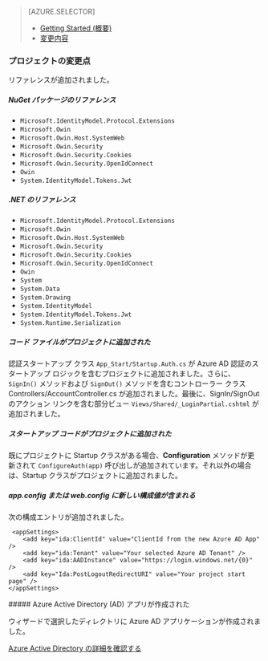 <properties title="Active Directory 認証の使用 - 変更内容" pageTitle="Active Directory 認証の使用 - 変更内容" metaKeywords="Azure, Getting Started, Active Directory" description="" services="active-directory" documentationCenter="" authors="ghogen, kempb" />

<tags ms.service="active-directory" ms.workload="web" ms.tgt_pltfrm="na" ms.devlang="na" ms.topic="article" ms.date="10/8/2014" ms.author="ghogen, kempb" />

> [AZURE.SELECTOR]
>
> -   [Getting Started (概要)][Getting Started (概要)]
> -   [変更内容][変更内容]

### <span id="whathappened">プロジェクトの変更点</span>

リファレンスが追加されました。

##### NuGet パッケージのリファレンス

-   `Microsoft.IdentityModel.Protocol.Extensions`
-   `Microsoft.Owin`
-   `Microsoft.Owin.Host.SystemWeb`
-   `Microsoft.Owin.Security`
-   `Microsoft.Owin.Security.Cookies`
-   `Microsoft.Owin.Security.OpenIdConnect`
-   `Owin`
-   `System.IdentityModel.Tokens.Jwt`

##### .NET のリファレンス

-   `Microsoft.IdentityModel.Protocol.Extensions`
-   `Microsoft.Owin`
-   `Microsoft.Owin.Host.SystemWeb`
-   `Microsoft.Owin.Security`
-   `Microsoft.Owin.Security.Cookies`
-   `Microsoft.Owin.Security.OpenIdConnect`
-   `Owin`
-   `System`
-   `System.Data`
-   `System.Drawing`
-   `System.IdentityModel`
-   `System.IdentityModel.Tokens.Jwt`
-   `System.Runtime.Serialization`

##### コード ファイルがプロジェクトに追加された

認証スタートアップ クラス `App_Start/Startup.Auth.cs` が Azure AD 認証のスタートアップ ロジックを含むプロジェクトに追加されました。さらに、`SignIn()` メソッドおよび `SignOut()` メソッドを含むコントローラー クラス Controllers/AccountController.cs が追加されました。最後に、SignIn/SignOut のアクション リンクを含む部分ビュー `Views/Shared/_LoginPartial.cshtml` が追加されました。

##### スタートアップ コードがプロジェクトに追加された

既にプロジェクトに Startup クラスがある場合、**Configuration** メソッドが更新されて `ConfigureAuth(app)` 呼び出しが追加されています。それ以外の場合は、Startup クラスがプロジェクトに追加されました。

##### app.config または web.config に新しい構成値が含まれる

次の構成エントリが追加されました。

     <appSettings>
	    <add key="ida:ClientId" value="ClientId from the new Azure AD App" /> 
	    <add key="ida:Tenant" value="Your selected Azure AD Tenant" /> 
	    <add key="ida:AADInstance" value="https://login.windows.net/{0}" /> 
	    <add key="Ida:PostLogoutRedirectURI" value="Your project start page" /> 
	</appSettings> 

</p>
##### Azure Active Directory (AD) アプリが作成された

ウィザードで選択したディレクトリに Azure AD アプリケーションが作成されました。

[Azure Active Directory の詳細を確認する][Azure Active Directory の詳細を確認する]

  [Getting Started (概要)]: /documentation/articles/vs-active-directory-dotnet-getting-started/
  [変更内容]: /documentation/articles/vs-active-directory-dotnet-what-happened/
  [Azure Active Directory の詳細を確認する]: http://azure.microsoft.com/services/active-directory/
